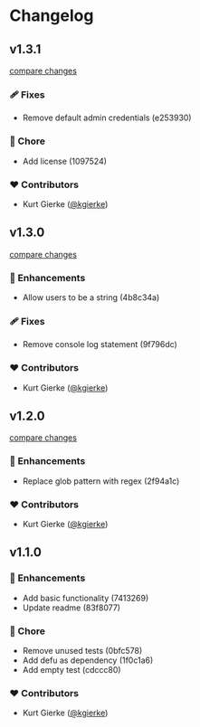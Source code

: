 # Changelog


## v1.3.1

[compare changes](https://undefined/undefined/compare/v1.3.0...v1.3.1)

### 🩹 Fixes

- Remove default admin credentials (e253930)

### 🏡 Chore

- Add license (1097524)

### ❤️  Contributors

- Kurt Gierke ([@kgierke](http://github.com/kgierke))

## v1.3.0

[compare changes](https://undefined/undefined/compare/v1.2.0...v1.3.0)

### 🚀 Enhancements

- Allow users to be a string (4b8c34a)

### 🩹 Fixes

- Remove console log statement (9f796dc)

### ❤️  Contributors

- Kurt Gierke ([@kgierke](http://github.com/kgierke))

## v1.2.0

[compare changes](https://undefined/undefined/compare/v1.1.0...v1.2.0)

### 🚀 Enhancements

- Replace glob pattern with regex (2f94a1c)

### ❤️  Contributors

- Kurt Gierke ([@kgierke](http://github.com/kgierke))

## v1.1.0


### 🚀 Enhancements

- Add basic functionality (7413269)
- Update readme (83f8077)

### 🏡 Chore

- Remove unused tests (0bfc578)
- Add defu as dependency (1f0c1a6)
- Add empty test (cdccc80)

### ❤️  Contributors

- Kurt Gierke ([@kgierke](http://github.com/kgierke))

